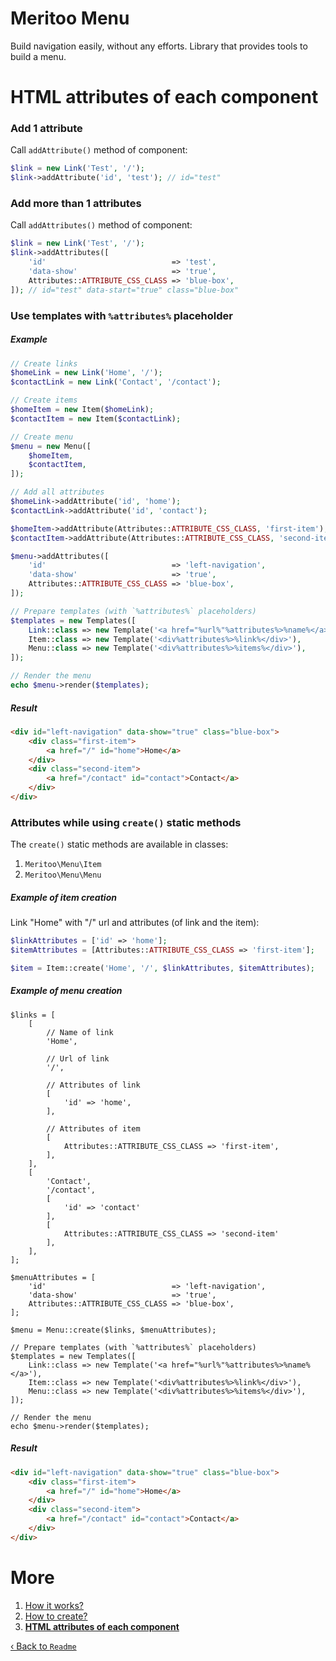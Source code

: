 # Meritoo Menu

Build navigation easily, without any efforts. Library that provides tools to build a menu.

# HTML attributes of each component

### Add 1 attribute

Call `addAttribute()` method of component:

```php
$link = new Link('Test', '/');
$link->addAttribute('id', 'test'); // id="test"
```

### Add more than 1 attributes

Call `addAttributes()` method of component:

```php
$link = new Link('Test', '/');
$link->addAttributes([
    'id'                            => 'test',
    'data-show'                     => 'true',
    Attributes::ATTRIBUTE_CSS_CLASS => 'blue-box',
]); // id="test" data-start="true" class="blue-box"
```

### Use templates with `%attributes%` placeholder

##### Example

```php
// Create links
$homeLink = new Link('Home', '/');
$contactLink = new Link('Contact', '/contact');

// Create items
$homeItem = new Item($homeLink);
$contactItem = new Item($contactLink);

// Create menu
$menu = new Menu([
    $homeItem,
    $contactItem,
]);

// Add all attributes
$homeLink->addAttribute('id', 'home');
$contactLink->addAttribute('id', 'contact');

$homeItem->addAttribute(Attributes::ATTRIBUTE_CSS_CLASS, 'first-item');
$contactItem->addAttribute(Attributes::ATTRIBUTE_CSS_CLASS, 'second-item');

$menu->addAttributes([
    'id'                            => 'left-navigation',
    'data-show'                     => 'true',
    Attributes::ATTRIBUTE_CSS_CLASS => 'blue-box',
]);

// Prepare templates (with `%attributes%` placeholders)
$templates = new Templates([
    Link::class => new Template('<a href="%url%"%attributes%>%name%</a>'),
    Item::class => new Template('<div%attributes%>%link%</div>'),
    Menu::class => new Template('<div%attributes%>%items%</div>'),
]);

// Render the menu
echo $menu->render($templates);
```

##### Result

```html
<div id="left-navigation" data-show="true" class="blue-box">
    <div class="first-item">
        <a href="/" id="home">Home</a>
    </div>
    <div class="second-item">
        <a href="/contact" id="contact">Contact</a>
    </div>
</div>
```

### Attributes while using `create()` static methods

The `create()` static methods are available in classes:

1. `Meritoo\Menu\Item`
2. `Meritoo\Menu\Menu`

##### Example of item creation

Link "Home" with "/" url and attributes (of link and the item):

```php
$linkAttributes = ['id' => 'home'];
$itemAttributes = [Attributes::ATTRIBUTE_CSS_CLASS => 'first-item'];

$item = Item::create('Home', '/', $linkAttributes, $itemAttributes);
```

##### Example of menu creation

```
$links = [
    [
        // Name of link
        'Home',

        // Url of link
        '/',

        // Attributes of link
        [
            'id' => 'home',
        ],

        // Attributes of item
        [
            Attributes::ATTRIBUTE_CSS_CLASS => 'first-item',
        ],
    ],
    [
        'Contact',
        '/contact',
        [
            'id' => 'contact'
        ],
        [
            Attributes::ATTRIBUTE_CSS_CLASS => 'second-item'
        ],
    ],
];

$menuAttributes = [
    'id'                            => 'left-navigation',
    'data-show'                     => 'true',
    Attributes::ATTRIBUTE_CSS_CLASS => 'blue-box',
];

$menu = Menu::create($links, $menuAttributes);

// Prepare templates (with `%attributes%` placeholders)
$templates = new Templates([
    Link::class => new Template('<a href="%url%"%attributes%>%name%</a>'),
    Item::class => new Template('<div%attributes%>%link%</div>'),
    Menu::class => new Template('<div%attributes%>%items%</div>'),
]);

// Render the menu
echo $menu->render($templates);
```

##### Result

```html
<div id="left-navigation" data-show="true" class="blue-box">
    <div class="first-item">
        <a href="/" id="home">Home</a>
    </div>
    <div class="second-item">
        <a href="/contact" id="contact">Contact</a>
    </div>
</div>
```

# More

1. [How it works?](How-it-works.md)
2. [How to create?](How-to-create.md)
3. [**HTML attributes of each component**](Html-attributes-of-each-component.md)

[&lsaquo; Back to `Readme`](../README.md)
